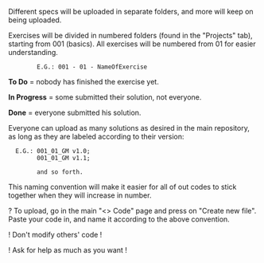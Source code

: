 Different specs will be uploaded in separate folders, and more will keep on being uploaded.

Exercises will be divided in numbered folders (found in the "Projects" tab), starting from 001 (basics).
All exercises will be numbered from 01 for easier understanding.

            E.G.: 001 - 01 - NameOfExercise
            
**To Do** = nobody has finished the exercise yet.

**In Progress** = some submitted their solution, not everyone.

**Done** = everyone submitted his solution.




Everyone can upload as many solutions as desired in the main repository, as long as they are labeled according to their version:

      E.G.: 001_01_GM v1.0;
            001_01_GM v1.1;
      
            and so forth.
            
This naming convention will make it easier for all of out codes to stick together when they will increase in number.



? To upload, go in the main "<> Code" page and press on "Create new file". Paste your code in, and name it according to the above convention. 
     
     
   ! Don't modify others' code !

   ! Ask for help as much as you want !
